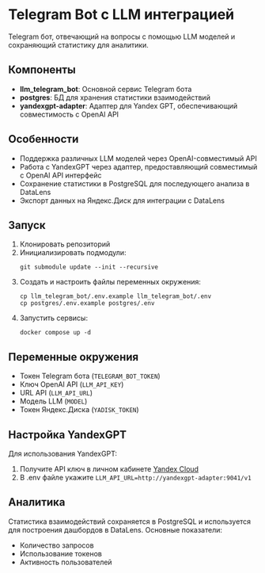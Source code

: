 # Telegram Bot с LLM интеграцией

Telegram бот, отвечающий на вопросы с помощью LLM моделей и сохраняющий статистику для аналитики.

## Компоненты

- **llm_telegram_bot**: Основной сервис Telegram бота
- **postgres**: БД для хранения статистики взаимодействий
- **yandexgpt-adapter**: Адаптер для Yandex GPT, обеспечивающий совместимость с OpenAI API

## Особенности

- Поддержка различных LLM моделей через OpenAI-совместимый API
- Работа с YandexGPT через адаптер, предоставляющий совместимый с OpenAI API интерфейс
- Сохранение статистики в PostgreSQL для последующего анализа в DataLens
- Экспорт данных на Яндекс.Диск для интеграции с DataLens

## Запуск

1. Клонировать репозиторий
2. Инициализировать подмодули:
   ```
   git submodule update --init --recursive
   ```
3. Создать и настроить файлы переменных окружения:
   ```
   cp llm_telegram_bot/.env.example llm_telegram_bot/.env
   cp postgres/.env.example postgres/.env
   ```
4. Запустить сервисы:
   ```
   docker compose up -d
   ```

## Переменные окружения

- Токен Telegram бота (`TELEGRAM_BOT_TOKEN`)
- Ключ OpenAI API (`LLM_API_KEY`)
- URL API (`LLM_API_URL`)
- Модель LLM (`MODEL`)
- Токен Яндекс.Диска (`YADISK_TOKEN`)

## Настройка YandexGPT

Для использования YandexGPT:
1. Получите API ключ в личном кабинете [Yandex Cloud](https://cloud.yandex.ru/)
2. В .env файле укажите `LLM_API_URL=http://yandexgpt-adapter:9041/v1`


## Аналитика

Статистика взаимодействий сохраняется в PostgreSQL и используется для построения дашбордов в DataLens. Основные показатели:
- Количество запросов
- Использование токенов
- Активность пользователей 